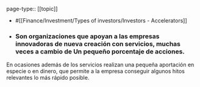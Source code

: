 page-type:: [[topic]]

- #[[Finance/Investment/Types of investors/Investors - Accelerators]]

- ### Son organizaciones que apoyan a las empresas innovadoras de nueva creación con servicios, muchas veces a cambio de Un pequeño porcentaje de acciones.

En ocasiones además de los servicios realizan una pequeña aportación en especie o en dinero, que permite a la empresa conseguir algunos hitos relevantes lo más rápido posible.



